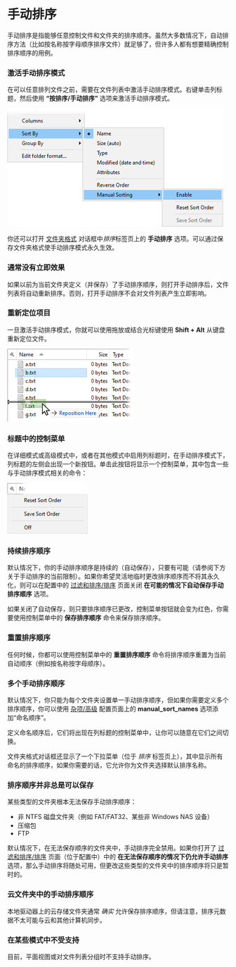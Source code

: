 # 手动排序

手动排序是指能够任意控制文件和文件夹的排序顺序。虽然大多数情况下，自动排序方法（比如按名称按字母顺序排序文件）就足够了，但许多人都有想要精确控制排序顺序的用例。

### 激活手动排序模式

在可以任意排列文件之前，需要在文件列表中激活手动排序模式。右键单击列标题，然后使用 **“按排序/手动排序”** 选项来激活手动排序模式。

![](/Manual/images/media/13/manual_sort_menu.png)

你还可以打开 [文件夹格式](../folder_options/README.zh.md) 对话框中*排序*标签页上的 **手动排序** 选项。可以通过保存文件夹格式使手动排序模式永久生效。

### 通常没有立即效果

如果以前为当前文件夹定义（并保存）了手动排序顺序，则打开手动排序后，文件列表将自动重新排序。否则，打开手动排序不会对文件列表产生立即影响。

### 重新定位项目

一旦激活手动排序模式，你就可以使用拖放或结合光标键使用 **Shift + Alt** 从键盘重新定位文件。

![](/Manual/images/media/13/manual_sort_repos.png)

### 标题中的控制菜单

在详细模式或高级模式中，或者在其他模式中启用列标题时，在手动排序模式下，列标题的左侧会出现一个新按钮。单击此按钮将显示一个控制菜单，其中包含一些与手动排序模式相关的命令：

![](/Manual/images/media/13/manual_sort_control.png)

### 持续排序顺序

默认情况下，你的手动排序顺序是持续的（自动保存），只要有可能（请参阅下方关于手动排序的当前限制）。如果你希望灵活地临时更改排序顺序而不将其永久化，则可以在配置中的 [过滤和排序/排序](/Manual/preferences/preferences_categories/filtering_and_sorting/sorting.zh.md) 页面关闭 **在可能的情况下自动保存手动排序顺序** 选项。

如果关闭了自动保存，则只要排序顺序已更改，控制菜单按钮就会变为红色，你需要使用控制菜单中的 **保存排序顺序** 命令来保存排序顺序。

### 重置排序顺序

任何时候，你都可以使用控制菜单中的 **重置排序顺序** 命令将排序顺序重置为当前自动顺序（例如按名称按字母顺序）。

### 多个手动排序顺序

默认情况下，你只能为每个文件夹设置单一手动排序顺序，但如果你需要定义多个排序顺序，你可以使用 [杂项/高级](/Manual/preferences/preferences_categories/miscellaneous/advanced_options.zh.md) 配置页面上的 **manual_sort_names** 选项添加“命名顺序”。

定义命名顺序后，它们将出现在列标题的控制菜单中，让你可以随意在它们之间切换。

文件夹格式对话框还显示了一个下拉菜单（位于 *排序* 标签页上），其中显示所有命名的排序顺序，如果你需要的话，它允许你为文件夹选择默认排序名称。

### 排序顺序并非总是可以保存

某些类型的文件夹根本无法保存手动排序顺序：

- 非 NTFS 磁盘文件夹（例如 FAT/FAT32、某些非 Windows NAS 设备）
- 压缩包
- FTP

默认情况下，在无法保存顺序的文件夹中，手动排序完全禁用。如果你打开了 [过滤和排序/排序](/Manual/preferences/preferences_categories/filtering_and_sorting/sorting.zh.md) 页面（位于配置中）中的 **在无法保存顺序的情况下仍允许手动排序** 选项，那么手动排序将随处可用，但更改这些类型的文件夹中的排序顺序将只是暂时的。

### 云文件夹中的手动排序顺序

本地驱动器上的云存储文件夹通常 *确实* 允许保存排序顺序，但请注意，排序元数据不太可能与云和其他计算机同步。

### 在某些模式中不受支持

目前，平面视图或对文件列表分组时不支持手动排序。